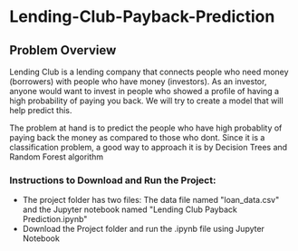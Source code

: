 # Lending-Club-Payback-Prediction

## Problem Overview
Lending Club is a lending company that connects people who need money (borrowers) with people who have money (investors). As an investor, anyone would want to invest in people who showed a profile of having a high probability of paying you back. We will try to create a model that will help predict this.

The problem at hand is to predict the people who have high probablity of paying back the money as compared to those who dont. Since it is a classification problem, a good way to approach it is by Decision Trees and Random Forest algorithm

### Instructions to Download and Run the Project:
- The project folder has two files: The data file named "loan_data.csv" and the Jupyter notebook named "Lending Club Payback Prediction.ipynb"
- Download the Project folder and run the .ipynb file using Jupyter Notebook
